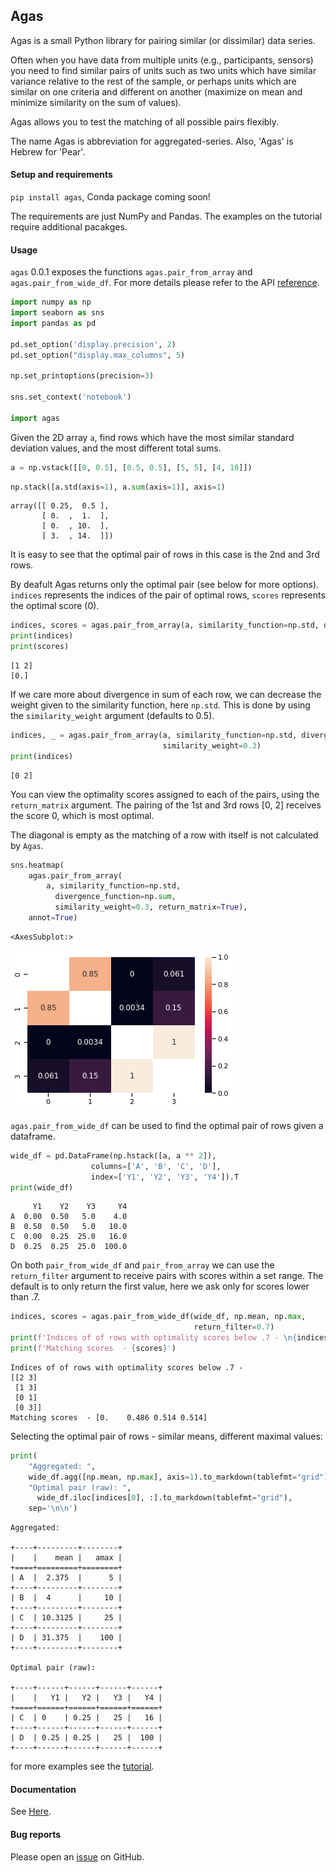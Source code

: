 ## Agas
Agas is a small Python library for pairing similar (or dissimilar) data series.

Often when you have data from multiple units (e.g., participants, sensors) you need to find similar pairs of units such as two units which have similar variance relative to the rest of the sample, or perhaps units which are similar on one criteria and different on another (maximize on mean and minimize similarity on the sum of values).

Agas allows you to test the matching of all possible pairs flexibly.

The name Agas is abbreviation for aggregated-series. Also, 'Agas' is
Hebrew for 'Pear'.

#### Setup and requirements

`pip install agas`, Conda package coming soon!

The requirements are just NumPy and Pandas. The examples on the tutorial require additional pacakges.

#### Usage

`agas` 0.0.1 exposes the functions `agas.pair_from_array` and `agas.pair_from_wide_df`. For more details please refer to the API [reference](github.io/EitanHemed/agas/api).



```python
import numpy as np
import seaborn as sns
import pandas as pd

pd.set_option('display.precision', 2)
pd.set_option("display.max_columns", 5)

np.set_printoptions(precision=3)

sns.set_context('notebook')

import agas
```

Given the 2D array `a`, find rows which have the most similar standard deviation values, and the most different total sums.


```python
a = np.vstack([[0, 0.5], [0.5, 0.5], [5, 5], [4, 10]])
```


```python
np.stack([a.std(axis=1), a.sum(axis=1)], axis=1)
```




    array([[ 0.25,  0.5 ],
           [ 0.  ,  1.  ],
           [ 0.  , 10.  ],
           [ 3.  , 14.  ]])



It is easy to see that the optimal pair of rows in this case is the 2nd and 3rd rows.

By deafult Agas returns only the optimal pair (see below for more options).
`indices` represents the indices of the pair of optimal rows, `scores` represents the optimal score (0).


```python
indices, scores = agas.pair_from_array(a, similarity_function=np.std, divergence_function=np.sum)
print(indices)
print(scores)
```

    [1 2]
    [0.]
    

If we care more about divergence in sum of each row, we can decrease the weight given to
the similarity function, here `np.std`. This is done by using the `similarity_weight` argument (defaults to 0.5).


```python
indices, _ = agas.pair_from_array(a, similarity_function=np.std, divergence_function=np.sum,
                                  similarity_weight=0.3)
print(indices)
```

    [0 2]
    

You can view the optimality scores assigned to each of the pairs, using the `return_matrix` argument.
The pairing of the 1st and 3rd rows [0, 2] receives the score 0, which is most optimal.

The diagonal is empty as the matching of a row with itself is not calculated by `Agas`.



```python
sns.heatmap(
    agas.pair_from_array(
        a, similarity_function=np.std,
          divergence_function=np.sum,
          similarity_weight=0.3, return_matrix=True),
    annot=True)
```




    <AxesSubplot:>




    
![png](README_files/README_12_1.png)
    


`agas.pair_from_wide_df` can be used to find the optimal pair of rows given a dataframe.


```python
wide_df = pd.DataFrame(np.hstack([a, a ** 2]),
                  columns=['A', 'B', 'C', 'D'],
                  index=['Y1', 'Y2', 'Y3', 'Y4']).T
print(wide_df)
```

         Y1    Y2    Y3     Y4
    A  0.00  0.50   5.0    4.0
    B  0.50  0.50   5.0   10.0
    C  0.00  0.25  25.0   16.0
    D  0.25  0.25  25.0  100.0
    

On both `pair_from_wide_df` and `pair_from_array` we can use the `return_filter` argument to receive pairs with scores
within a set range. The default is to only return the first value, here we ask only for scores lower than .7.


```python
indices, scores = agas.pair_from_wide_df(wide_df, np.mean, np.max,
                                         return_filter=0.7)
print(f'Indices of of rows with optimality scores below .7 - \n{indices}')
print(f'Matching scores  - {scores}')
```

    Indices of of rows with optimality scores below .7 - 
    [[2 3]
     [1 3]
     [0 1]
     [0 3]]
    Matching scores  - [0.    0.486 0.514 0.514]
    

Selecting the optimal pair of rows - similar means, different maximal values:


```python
print(
    "Aggregated: ",
    wide_df.agg([np.mean, np.max], axis=1).to_markdown(tablefmt="grid"),
    "Optimal pair (raw): ",
      wide_df.iloc[indices[0], :].to_markdown(tablefmt="grid"),
    sep='\n\n')

```

    Aggregated: 
    
    +----+---------+--------+
    |    |    mean |   amax |
    +====+=========+========+
    | A  |  2.375  |      5 |
    +----+---------+--------+
    | B  |  4      |     10 |
    +----+---------+--------+
    | C  | 10.3125 |     25 |
    +----+---------+--------+
    | D  | 31.375  |    100 |
    +----+---------+--------+
    
    Optimal pair (raw): 
    
    +----+------+------+------+------+
    |    |   Y1 |   Y2 |   Y3 |   Y4 |
    +====+======+======+======+======+
    | C  | 0    | 0.25 |   25 |   16 |
    +----+------+------+------+------+
    | D  | 0.25 | 0.25 |   25 |  100 |
    +----+------+------+------+------+
    



for more examples see the [tutorial](github.io/EitanHemed/agas/tutorial).



#### Documentation
See [Here](github.io/EitanHemed/agas).


#### Bug reports
Please open an [issue](https://github.com/EitanHemed/agas/issues) on GitHub.
